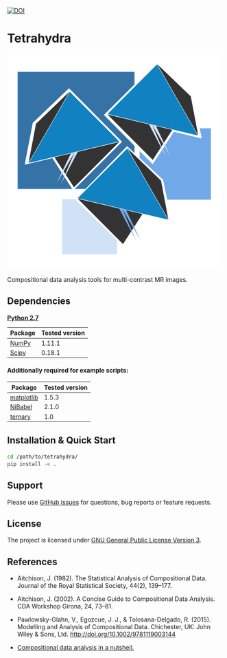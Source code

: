 [![DOI](https://zenodo.org/badge/78312374.svg)](https://zenodo.org/badge/latestdoi/78312374)

# Tetrahydra
![logo](misc/logo.svg)

Compositional data analysis tools for multi-contrast MR images.

## Dependencies

[**Python 2.7**](https://www.python.org/download/releases/2.7/)

| Package                                                 | Tested version |
|---------------------------------------------------------|----------------|
| [NumPy](http://www.numpy.org/)                          | 1.11.1         |
| [Scipy](https://www.scipy.org/)                         | 0.18.1         |

#### Additionally required for example scripts:

| Package                                                 | Tested version |
|---------------------------------------------------------|----------------|
| [matplotlib](http://matplotlib.org/)                    | 1.5.3          |
| [NiBabel](http://nipy.org/nibabel/)                     | 2.1.0          |
| [ternary](https://github.com/marcharper/python-ternary) | 1.0            |


## Installation & Quick Start

```bash
cd /path/to/tetrahydra/
pip install -e .
```

## Support

Please use [GitHub issues](https://github.com/ofgulban/tetrahydra/issues) for questions, bug reports or feature requests.

## License

The project is licensed under [GNU General Public License Version 3](http://www.gnu.org/licenses/gpl.html).

## References

* Aitchison, J. (1982). The Statistical Analysis of Compositional Data. Journal of the Royal Statistical Society, 44(2), 139–177.

* Aitchison, J. (2002). A Concise Guide to Compositional Data Analysis. CDA Workshop Girona, 24, 73–81.

* Pawlowsky-Glahn, V., Egozcue, J. J., & Tolosana-Delgado, R. (2015). Modelling and Analysis of Compositional Data. Chichester, UK: John Wiley & Sons, Ltd. http://doi.org/10.1002/9781119003144

* [Compositional data analysis in a nutshell.](http://www.sediment.uni-goettingen.de/staff/tolosana/extra/CoDaNutshell.pdf)
